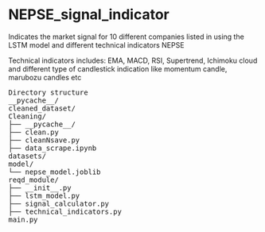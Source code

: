 # NEPSE_signal_indicator
Indicates the market signal for 10 different companies listed in using the LSTM model and different technical indicators NEPSE

Technical indicators includes: EMA, MACD, RSI, Supertrend, Ichimoku cloud and different type of candlestick indication like momentum candle, marubozu candles etc

<pre>
Directory structure
__pycache__/
cleaned_dataset/
Cleaning/
├── __pycache__/
├── clean.py
├── cleanNsave.py
├── data_scrape.ipynb
datasets/
model/
└── nepse_model.joblib
reqd_module/
├── __init__.py
├── lstm_model.py
├── signal_calculator.py
├── technical_indicators.py
main.py
</pre>
